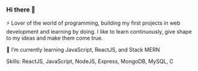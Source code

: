 ### Hi there 👋

⚡ Lover of the world of programming, building my first projects in web development and learning by doing.
I like to learn continuously, give shape to my ideas and make them come true.

🌱 I’m currently learning JavaScript, ReactJS, and Stack MERN

Skills:
ReactJS, JavaScript, NodeJS, Express, MongoDB, MySQL, C
<!--
**GitSkynet/GitSkynet** is a ✨ _special_ ✨ repository because its `README.md` (this file) appears on your GitHub profile.

Here are some ideas to get you started:

- 🔭 I’m currently working on ...
- 🌱 I’m currently learning ...
- 👯 I’m looking to collaborate on ...
- 🤔 I’m looking for help with ...
- 💬 Ask me about ...
- 📫 How to reach me: ...
- 😄 Pronouns: ...
- ⚡ Fun fact: ...
-->
